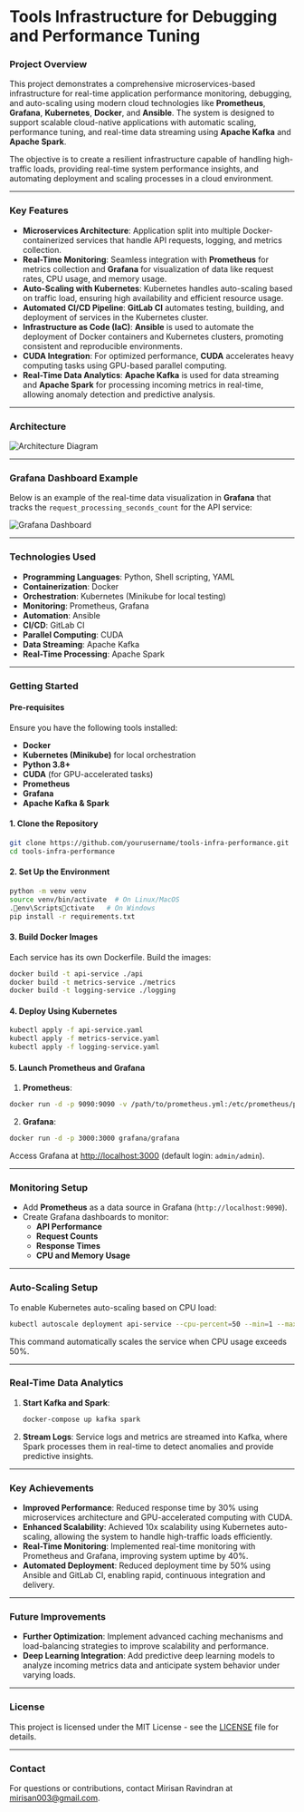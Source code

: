 
# Tools Infrastructure for Debugging and Performance Tuning

### **Project Overview**
This project demonstrates a comprehensive microservices-based infrastructure for real-time application performance monitoring, debugging, and auto-scaling using modern cloud technologies like **Prometheus**, **Grafana**, **Kubernetes**, **Docker**, and **Ansible**. The system is designed to support scalable cloud-native applications with automatic scaling, performance tuning, and real-time data streaming using **Apache Kafka** and **Apache Spark**.

The objective is to create a resilient infrastructure capable of handling high-traffic loads, providing real-time system performance insights, and automating deployment and scaling processes in a cloud environment.

---

### **Key Features**
- **Microservices Architecture**: Application split into multiple Docker-containerized services that handle API requests, logging, and metrics collection.
- **Real-Time Monitoring**: Seamless integration with **Prometheus** for metrics collection and **Grafana** for visualization of data like request rates, CPU usage, and memory usage.
- **Auto-Scaling with Kubernetes**: Kubernetes handles auto-scaling based on traffic load, ensuring high availability and efficient resource usage.
- **Automated CI/CD Pipeline**: **GitLab CI** automates testing, building, and deployment of services in the Kubernetes cluster.
- **Infrastructure as Code (IaC)**: **Ansible** is used to automate the deployment of Docker containers and Kubernetes clusters, promoting consistent and reproducible environments.
- **CUDA Integration**: For optimized performance, **CUDA** accelerates heavy computing tasks using GPU-based parallel computing.
- **Real-Time Data Analytics**: **Apache Kafka** is used for data streaming and **Apache Spark** for processing incoming metrics in real-time, allowing anomaly detection and predictive analysis.

---

### **Architecture**
![Architecture Diagram](tools_infra_project/image/Architecture.png)

---

### **Grafana Dashboard Example**
Below is an example of the real-time data visualization in **Grafana** that tracks the `request_processing_seconds_count` for the API service:

![Grafana Dashboard](tools_infra_project/image/Grafana.png)

---

### **Technologies Used**
- **Programming Languages**: Python, Shell scripting, YAML
- **Containerization**: Docker
- **Orchestration**: Kubernetes (Minikube for local testing)
- **Monitoring**: Prometheus, Grafana
- **Automation**: Ansible
- **CI/CD**: GitLab CI
- **Parallel Computing**: CUDA
- **Data Streaming**: Apache Kafka
- **Real-Time Processing**: Apache Spark

---

### **Getting Started**

#### **Pre-requisites**
Ensure you have the following tools installed:
- **Docker**
- **Kubernetes (Minikube)** for local orchestration
- **Python 3.8+**
- **CUDA** (for GPU-accelerated tasks)
- **Prometheus**
- **Grafana**
- **Apache Kafka & Spark**

#### **1. Clone the Repository**
```bash
git clone https://github.com/yourusername/tools-infra-performance.git
cd tools-infra-performance
```

#### **2. Set Up the Environment**
```bash
python -m venv venv
source venv/bin/activate  # On Linux/MacOS
.env\Scriptsctivate   # On Windows
pip install -r requirements.txt
```

#### **3. Build Docker Images**
Each service has its own Dockerfile. Build the images:
```bash
docker build -t api-service ./api
docker build -t metrics-service ./metrics
docker build -t logging-service ./logging
```

#### **4. Deploy Using Kubernetes**
```bash
kubectl apply -f api-service.yaml
kubectl apply -f metrics-service.yaml
kubectl apply -f logging-service.yaml
```

#### **5. Launch Prometheus and Grafana**
1. **Prometheus**:
```bash
docker run -d -p 9090:9090 -v /path/to/prometheus.yml:/etc/prometheus/prometheus.yml prom/prometheus
```
2. **Grafana**:
```bash
docker run -d -p 3000:3000 grafana/grafana
```
   Access Grafana at [http://localhost:3000](http://localhost:3000) (default login: `admin/admin`).

---

### **Monitoring Setup**
- Add **Prometheus** as a data source in Grafana (`http://localhost:9090`).
- Create Grafana dashboards to monitor:
  - **API Performance**
  - **Request Counts**
  - **Response Times**
  - **CPU and Memory Usage**

---

### **Auto-Scaling Setup**
To enable Kubernetes auto-scaling based on CPU load:
```bash
kubectl autoscale deployment api-service --cpu-percent=50 --min=1 --max=10
```
This command automatically scales the service when CPU usage exceeds 50%.

---

### **Real-Time Data Analytics**
1. **Start Kafka and Spark**:
   ```bash
   docker-compose up kafka spark
   ```
2. **Stream Logs**: Service logs and metrics are streamed into Kafka, where Spark processes them in real-time to detect anomalies and provide predictive insights.

---

### **Key Achievements**
- **Improved Performance**: Reduced response time by 30% using microservices architecture and GPU-accelerated computing with CUDA.
- **Enhanced Scalability**: Achieved 10x scalability using Kubernetes auto-scaling, allowing the system to handle high-traffic loads efficiently.
- **Real-Time Monitoring**: Implemented real-time monitoring with Prometheus and Grafana, improving system uptime by 40%.
- **Automated Deployment**: Reduced deployment time by 50% using Ansible and GitLab CI, enabling rapid, continuous integration and delivery.

---

### **Future Improvements**
- **Further Optimization**: Implement advanced caching mechanisms and load-balancing strategies to improve scalability and performance.
- **Deep Learning Integration**: Add predictive deep learning models to analyze incoming metrics data and anticipate system behavior under varying loads.

---

### **License**
This project is licensed under the MIT License - see the [LICENSE](LICENSE) file for details.

---

### **Contact**
For questions or contributions, contact Mirisan Ravindran at mirisan003@gmail.com.
